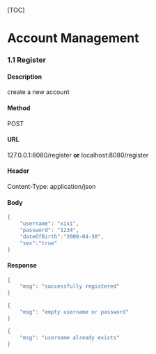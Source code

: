 [TOC]

# Account Management

### 1.1 Register

#### Description

create a new account

#### Method

POST

#### URL

127.0.0.1:8080/register **or** localhost:8080/register

#### Header

Content-Type: application/json

#### Body

```kotlin
{
    "username": "xixi", 
    "password": "1234", 
    "dateOfBirth":"2000-04-30", 
    "sex":"true"
}
```

#### Response

```kotlin
{
    "msg": "successfully registered"
}
```

```kotlin
{
    "msg": "empty username or password"
}
```

```kotlin
{
    "msg": "username already exists"
}
```















